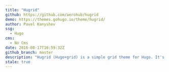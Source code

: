 ```yaml
---
title: "Hugrid"
github: https://github.com/aerohub/hugrid
demo: https://themes.gohugo.io/theme/hugrid/
author: Pavel Kanyshev
ssg:
  - Hugo
cms:
  - No Cms
date: 2016-08-17T16:59:32Z
github_branch: master
description: "Hugrid (Hugo+grid) is a simple grid theme for Hugo. It's a kind of boilerplate to perform anyone or anything quickly. Portfolio, collection, bookmarks, contacts and so on."
stale: true
---
```

